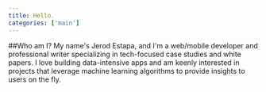 ```yaml
---
title: Hello.
categories: ['main']
---
```


##Who am I?
My name's Jerod Estapa, and I'm a web/mobile developer and professional writer specializing in tech-focused case studies and white papers. I love building data-intensive apps and am keenly interested in projects that leverage machine learning algorithms to provide insights to users on the fly.

